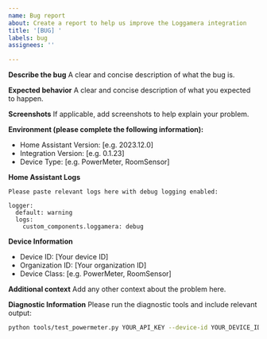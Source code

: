 ```yaml
---
name: Bug report
about: Create a report to help us improve the Loggamera integration
title: '[BUG] '
labels: bug
assignees: ''

---
```


**Describe the bug**
A clear and concise description of what the bug is.

**Expected behavior**
A clear and concise description of what you expected to happen.

**Screenshots**
If applicable, add screenshots to help explain your problem.

**Environment (please complete the following information):**
 - Home Assistant Version: [e.g. 2023.12.0]
 - Integration Version: [e.g. 0.1.23]
 - Device Type: [e.g. PowerMeter, RoomSensor]

**Home Assistant Logs**
```
Please paste relevant logs here with debug logging enabled:

logger:
  default: warning
  logs:
    custom_components.loggamera: debug
```

**Device Information**
- Device ID: [Your device ID]
- Organization ID: [Your organization ID]
- Device Class: [e.g. PowerMeter, RoomSensor]

**Additional context**
Add any other context about the problem here.

**Diagnostic Information**
Please run the diagnostic tools and include relevant output:
```bash
python tools/test_powermeter.py YOUR_API_KEY --device-id YOUR_DEVICE_ID --verbose
```